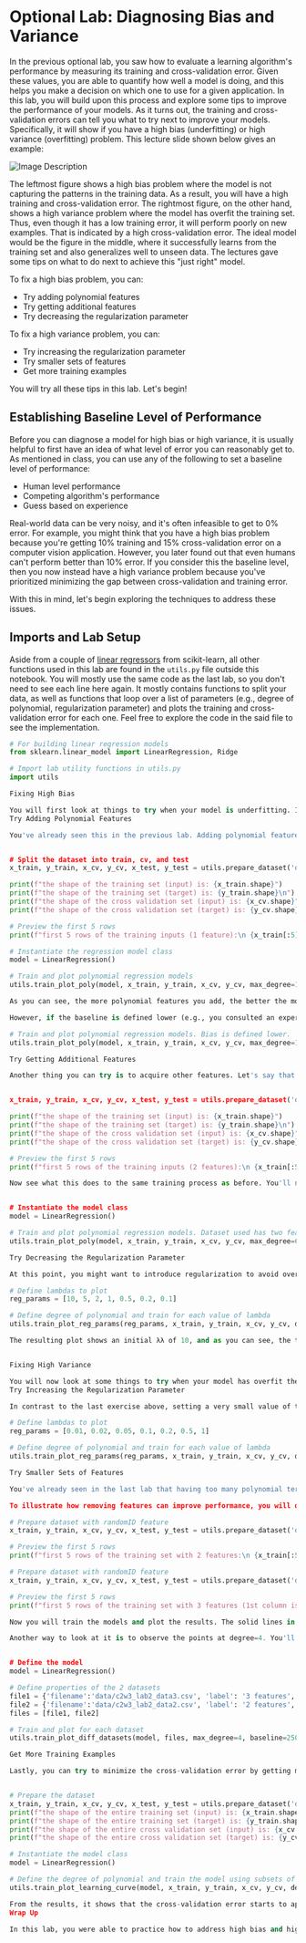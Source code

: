# Optional Lab: Diagnosing Bias and Variance

In the previous optional lab, you saw how to evaluate a learning algorithm's performance by measuring its training and cross-validation error. Given these values, you are able to quantify how well a model is doing, and this helps you make a decision on which one to use for a given application. In this lab, you will build upon this process and explore some tips to improve the performance of your models. As it turns out, the training and cross-validation errors can tell you what to try next to improve your models. Specifically, it will show if you have a high bias (underfitting) or high variance (overfitting) problem. This lecture slide shown below gives an example:

![Image Description](https://github.com/Torajabu/DEEP-LEARNING---ANDREW-NG/blob/main/Screenshot%202025-01-07%20181905.png?raw=true)

The leftmost figure shows a high bias problem where the model is not capturing the patterns in the training data. As a result, you will have a high training and cross-validation error. The rightmost figure, on the other hand, shows a high variance problem where the model has overfit the training set. Thus, even though it has a low training error, it will perform poorly on new examples. That is indicated by a high cross-validation error. The ideal model would be the figure in the middle, where it successfully learns from the training set and also generalizes well to unseen data. The lectures gave some tips on what to do next to achieve this "just right" model.

To fix a high bias problem, you can:
- Try adding polynomial features
- Try getting additional features
- Try decreasing the regularization parameter

To fix a high variance problem, you can:
- Try increasing the regularization parameter
- Try smaller sets of features
- Get more training examples

You will try all these tips in this lab. Let's begin!

## Establishing Baseline Level of Performance

Before you can diagnose a model for high bias or high variance, it is usually helpful to first have an idea of what level of error you can reasonably get to. As mentioned in class, you can use any of the following to set a baseline level of performance:

- Human level performance
- Competing algorithm's performance
- Guess based on experience

Real-world data can be very noisy, and it's often infeasible to get to 0% error. For example, you might think that you have a high bias problem because you're getting 10% training and 15% cross-validation error on a computer vision application. However, you later found out that even humans can't perform better than 10% error. If you consider this the baseline level, then you now instead have a high variance problem because you've prioritized minimizing the gap between cross-validation and training error.

With this in mind, let's begin exploring the techniques to address these issues.

## Imports and Lab Setup

Aside from a couple of [linear regressors](https://scikit-learn.org/stable/modules/classes.html#classical-linear-regressors) from scikit-learn, all other functions used in this lab are found in the `utils.py` file outside this notebook. You will mostly use the same code as the last lab, so you don't need to see each line here again. It mostly contains functions to split your data, as well as functions that loop over a list of parameters (e.g., degree of polynomial, regularization parameter) and plots the training and cross-validation error for each one. Feel free to explore the code in the said file to see the implementation.

```python
# For building linear regression models
from sklearn.linear_model import LinearRegression, Ridge

# Import lab utility functions in utils.py
import utils

Fixing High Bias

You will first look at things to try when your model is underfitting. In other words, when the training error is far worse than the baseline level of performance.
Try Adding Polynomial Features

You've already seen this in the previous lab. Adding polynomial features can help your model learn more complex patterns in your data. Here again is an example of a plot showing how the training and cross-validation errors change as you add more polynomial features. You will be using a synthetic dataset for a regression problem with one feature and one target. In addition, you will also define an arbitrary baseline performance and include it in the plot.


# Split the dataset into train, cv, and test
x_train, y_train, x_cv, y_cv, x_test, y_test = utils.prepare_dataset('data/c2w3_lab2_data1.csv')

print(f"the shape of the training set (input) is: {x_train.shape}")
print(f"the shape of the training set (target) is: {y_train.shape}\n")
print(f"the shape of the cross validation set (input) is: {x_cv.shape}")
print(f"the shape of the cross validation set (target) is: {y_cv.shape}\n")

# Preview the first 5 rows
print(f"first 5 rows of the training inputs (1 feature):\n {x_train[:5]}\n")

# Instantiate the regression model class
model = LinearRegression()

# Train and plot polynomial regression models
utils.train_plot_poly(model, x_train, y_train, x_cv, y_cv, max_degree=10, baseline=400)

As you can see, the more polynomial features you add, the better the model fits to the training data. In this example, it even performed better than the baseline. At this point, you can say that the models with degree greater than 4 are low-bias because they perform close to or better than the baseline.

However, if the baseline is defined lower (e.g., you consulted an expert regarding the acceptable error), then the models are still considered high bias. You can then try other methods to improve this.

# Train and plot polynomial regression models. Bias is defined lower.
utils.train_plot_poly(model, x_train, y_train, x_cv, y_cv, max_degree=10, baseline=250)

Try Getting Additional Features

Another thing you can try is to acquire other features. Let's say that after you got the results above, you decided to launch another data collection campaign that captures another feature. Your dataset will now have 2 columns for the input features as shown below.


x_train, y_train, x_cv, y_cv, x_test, y_test = utils.prepare_dataset('data/c2w3_lab2_data2.csv')

print(f"the shape of the training set (input) is: {x_train.shape}")
print(f"the shape of the training set (target) is: {y_train.shape}\n")
print(f"the shape of the cross validation set (input) is: {x_cv.shape}")
print(f"the shape of the cross validation set (target) is: {y_cv.shape}\n")

# Preview the first 5 rows
print(f"first 5 rows of the training inputs (2 features):\n {x_train[:5]}\n")

Now see what this does to the same training process as before. You'll notice that the training error is now closer to (or even better than) the baseline.


# Instantiate the model class
model = LinearRegression()

# Train and plot polynomial regression models. Dataset used has two features.
utils.train_plot_poly(model, x_train, y_train, x_cv, y_cv, max_degree=6, baseline=250)

Try Decreasing the Regularization Parameter

At this point, you might want to introduce regularization to avoid overfitting. One thing to watch out for is you might make your models underfit if you set the regularization parameter too high. The cell below trains a 4th degree polynomial model using the Ridge class, which allows you to set a regularization parameter (i.e., lambda or λλ). You will try several values and compare the results.

# Define lambdas to plot
reg_params = [10, 5, 2, 1, 0.5, 0.2, 0.1]

# Define degree of polynomial and train for each value of lambda
utils.train_plot_reg_params(reg_params, x_train, y_train, x_cv, y_cv, degree=4, baseline=250)

The resulting plot shows an initial λλ of 10, and as you can see, the training error is worse than the baseline at that point. This implies that it is placing a huge penalty on the w parameters, and this prevents the model from learning more complex patterns in your data. As you decrease λλ, the model loosens this restriction, and the training error is able to approach the baseline performance.


Fixing High Variance

You will now look at some things to try when your model has overfit the training set. The main objective is to have a model that generalizes well to new examples, so you want to minimize the cross-validation error.
Try Increasing the Regularization Parameter

In contrast to the last exercise above, setting a very small value of the regularization parameter will keep the model low bias but might not do much to improve the variance. As shown below, you can improve your cross-validation error by increasing the value of λλ.

# Define lambdas to plot
reg_params = [0.01, 0.02, 0.05, 0.1, 0.2, 0.5, 1]

# Define degree of polynomial and train for each value of lambda
utils.train_plot_reg_params(reg_params, x_train, y_train, x_cv, y_cv, degree=4, baseline=250)

Try Smaller Sets of Features

You've already seen in the last lab that having too many polynomial terms can result in overfitting. You can reduce the number of such terms and see where you get the best balance of training and cross-validation error. Another scenario where reducing the number of features would be helpful is when you have irrelevant features in your data. For example, patient IDs that hospitals give will not help in diagnosing a tumor, so you should make sure to remove it from your training data.

To illustrate how removing features can improve performance, you will do polynomial regression for 2 datasets: the same data you used above (2 features) and another with a random ID column (3 features). You can preview these using the cell below. Notice that 2 columns are identical, and a 3rd one is added to include random numbers.

# Prepare dataset with randomID feature
x_train, y_train, x_cv, y_cv, x_test, y_test = utils.prepare_dataset('data/c2w3_lab2_data2.csv')

# Preview the first 5 rows
print(f"first 5 rows of the training set with 2 features:\n {x_train[:5]}\n")

# Prepare dataset with randomID feature
x_train, y_train, x_cv, y_cv, x_test, y_test = utils.prepare_dataset('data/c2w3_lab2_data3.csv')

# Preview the first 5 rows
print(f"first 5 rows of the training set with 3 features (1st column is a random ID):\n {x_train[:5]}\n")

Now you will train the models and plot the results. The solid lines in the plot show the errors for the data with 2 features, while the dotted lines show the errors for the dataset with 3 features. As you can see, the one with 3 features has higher cross-validation error, especially as you introduce more polynomial terms. This is because the model is also trying to learn from the random IDs, even though it has nothing to do with the target.

Another way to look at it is to observe the points at degree=4. You'll notice that even though the training error is lower with 3 features, the gap between the training error and cross-validation error is a lot wider than when you only use 2 features. This should also warn you that the model is overfitting.


# Define the model
model = LinearRegression()

# Define properties of the 2 datasets
file1 = {'filename':'data/c2w3_lab2_data3.csv', 'label': '3 features', 'linestyle': 'dotted'}
file2 = {'filename':'data/c2w3_lab2_data2.csv', 'label': '2 features', 'linestyle': 'solid'}
files = [file1, file2]

# Train and plot for each dataset
utils.train_plot_diff_datasets(model, files, max_degree=4, baseline=250)

Get More Training Examples

Lastly, you can try to minimize the cross-validation error by getting more examples. In the cell below, you will train a 4th degree polynomial model, then plot the learning curve of your model to see how the errors behave when you get more examples.


# Prepare the dataset
x_train, y_train, x_cv, y_cv, x_test, y_test = utils.prepare_dataset('data/c2w3_lab2_data4.csv')
print(f"the shape of the entire training set (input) is: {x_train.shape}")
print(f"the shape of the entire training set (target) is: {y_train.shape}\n")
print(f"the shape of the entire cross validation set (input) is: {x_cv.shape}")
print(f"the shape of the entire cross validation set (target) is: {y_cv.shape}\n")

# Instantiate the model class
model = LinearRegression()

# Define the degree of polynomial and train the model using subsets of the dataset.
utils.train_plot_learning_curve(model, x_train, y_train, x_cv, y_cv, degree=4, baseline=250)

From the results, it shows that the cross-validation error starts to approach the training error as you increase the dataset size. Another insight you can get from this is that adding more examples will not likely solve a high bias problem. That's because the training error remains relatively flat even as the dataset increases.
Wrap Up

In this lab, you were able to practice how to address high bias and high variance in your learning algorithm. By learning how to spot these issues, you have honed your intuition on what to try next when developing your machine learning models. In the next lectures, you will look deeper into the machine learning development process and explore more aspects that you need to take into account when working on your projects. See you there!
